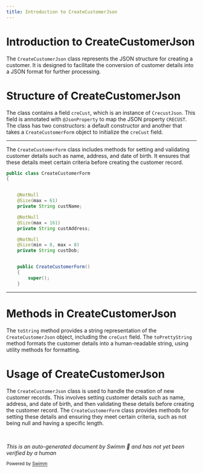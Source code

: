 ```yaml
---
title: Introduction to CreateCustomerJson
---
```

# Introduction to CreateCustomerJson

The `CreateCustomerJson` class represents the JSON structure for creating a customer. It is designed to facilitate the conversion of customer details into a JSON format for further processing.

# Structure of CreateCustomerJson

The class contains a field `creCust`, which is an instance of `CrecustJson`. This field is annotated with `@JsonProperty` to map the JSON property `CRECUST`. The class has two constructors: a default constructor and another that takes a <SwmToken path="src/Z-OS-Connect-Customer-Services-Interface/src/main/java/com/ibm/cics/cip/bank/springboot/customerservices/jsonclasses/createcustomer/CreateCustomerForm.java" pos="9:4:4" line-data="public class CreateCustomerForm">`CreateCustomerForm`</SwmToken> object to initialize the `creCust` field.

<SwmSnippet path="/src/Z-OS-Connect-Customer-Services-Interface/src/main/java/com/ibm/cics/cip/bank/springboot/customerservices/jsonclasses/createcustomer/CreateCustomerForm.java" line="9">

---

The <SwmToken path="src/Z-OS-Connect-Customer-Services-Interface/src/main/java/com/ibm/cics/cip/bank/springboot/customerservices/jsonclasses/createcustomer/CreateCustomerForm.java" pos="9:4:4" line-data="public class CreateCustomerForm">`CreateCustomerForm`</SwmToken> class includes methods for setting and validating customer details such as name, address, and date of birth. It ensures that these details meet certain criteria before creating the customer record.

```java
public class CreateCustomerForm
{


	@NotNull
	@Size(max = 61)
	private String custName;

	@NotNull
	@Size(max = 161)
	private String custAddress;

	@NotNull
	@Size(min = 8, max = 8)
	private String custDob;


	public CreateCustomerForm()
	{
		super();
	}
```

---

</SwmSnippet>

# Methods in CreateCustomerJson

The <SwmToken path="src/Z-OS-Connect-Customer-Services-Interface/src/main/java/com/ibm/cics/cip/bank/springboot/customerservices/jsonclasses/createcustomer/CreateCustomerForm.java" pos="71:5:5" line-data="	public String toString()">`toString`</SwmToken> method provides a string representation of the `CreateCustomerJson` object, including the `creCust` field. The `toPrettyString` method formats the customer details into a human-readable string, using utility methods for formatting.

# Usage of CreateCustomerJson

The `CreateCustomerJson` class is used to handle the creation of new customer records. This involves setting customer details such as name, address, and date of birth, and then validating these details before creating the customer record. The <SwmToken path="src/Z-OS-Connect-Customer-Services-Interface/src/main/java/com/ibm/cics/cip/bank/springboot/customerservices/jsonclasses/createcustomer/CreateCustomerForm.java" pos="9:4:4" line-data="public class CreateCustomerForm">`CreateCustomerForm`</SwmToken> class provides methods for setting these details and ensuring they meet certain criteria, such as not being null and having a specific length.

&nbsp;

*This is an auto-generated document by Swimm 🌊 and has not yet been verified by a human*

<SwmMeta version="3.0.0" repo-id="Z2l0aHViJTNBJTNBY2ljcy1iYW5raW5nLXNhbXBsZS1hcHBsaWNhdGlvbi1jYnNhLUlCTS1EZW1vJTNBJTNBU3dpbW0tRGVtbw==" repo-name="cics-banking-sample-application-cbsa-IBM-Demo"><sup>Powered by [Swimm](/)</sup></SwmMeta>
